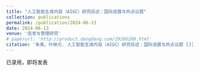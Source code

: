 ```yaml
---
title: "人工智能生成内容（AIGC）研究综述：国际进展与热点议题"
collection: publications
permalink: /publication/2024-06-13
date: 2024-06-13
venue: '信息与管理研究'
# paperurl: 'http://product.dangdang.com/29286280.html'
citation: '朱禹，叶继元. 人工智能生成内容（AIGC）研究综述：国际进展与热点议题 [J]. 信息与管理研究，2024.'
---
```


已录用，即将发表
<!-- [下载本文]() -->